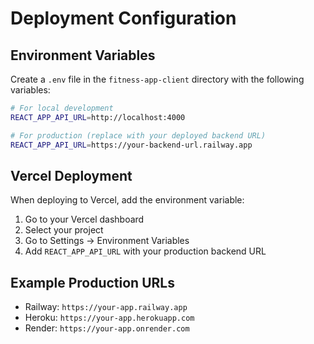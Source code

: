 # Deployment Configuration

## Environment Variables

Create a `.env` file in the `fitness-app-client` directory with the following variables:

```bash
# For local development
REACT_APP_API_URL=http://localhost:4000

# For production (replace with your deployed backend URL)
REACT_APP_API_URL=https://your-backend-url.railway.app
```

## Vercel Deployment

When deploying to Vercel, add the environment variable:

1. Go to your Vercel dashboard
2. Select your project
3. Go to Settings → Environment Variables
4. Add `REACT_APP_API_URL` with your production backend URL

## Example Production URLs

- Railway: `https://your-app.railway.app`
- Heroku: `https://your-app.herokuapp.com`
- Render: `https://your-app.onrender.com`
